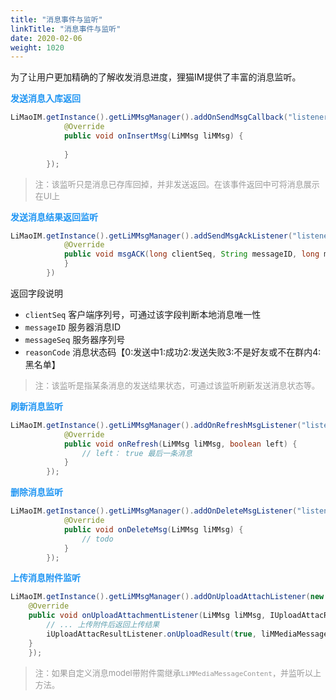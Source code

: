 ```yaml
---
title: "消息事件与监听"
linkTitle: "消息事件与监听"
date: 2020-02-06
weight: 1020
---
```


为了让用户更加精确的了解收发消息进度，狸猫IM提供了丰富的消息监听。

**<font color='#2196F3'>发送消息入库返回</font>**
```java
LiMaoIM.getInstance().getLiMMsgManager().addOnSendMsgCallback("listener_key", new ISendMsgCallBackListener() {
            @Override
            public void onInsertMsg(LiMMsg liMMsg) {
                
            }
        });
```
><font size=2 color='#999'>注：该监听只是消息已存库回掉，并非发送返回。在该事件返回中可将消息展示在UI上</font>

**<font color='#2196F3'>发送消息结果返回监听</font>**
```java
LiMaoIM.getInstance().getLiMMsgManager().addSendMsgAckListener("listener_key", new ISendACK() {
            @Override
            public void msgACK(long clientSeq, String messageID, long messageSeq, byte reasonCode) {
            }
        })
```
返回字段说明
* `clientSeq` 客户端序列号，可通过该字段判断本地消息唯一性
* `messageID` 服务器消息ID
* `messageSeq` 服务器序列号
* `reasonCode` 消息状态码【0:发送中1:成功2:发送失败3:不是好友或不在群内4:黑名单】

><font size=2 color='#999'>注：该监听是指某条消息的发送结果状态，可通过该监听刷新发送消息状态等。</font>

**<font color='#2196F3'>刷新消息监听</font>**
```java
LiMaoIM.getInstance().getLiMMsgManager().addOnRefreshMsgListener("listener_key", new IRefreshMsg() {
            @Override
            public void onRefresh(LiMMsg liMMsg, boolean left) {
                // left： true 最后一条消息
            }
        });
```

**<font color='#2196F3'>删除消息监听</font>**
```java
LiMaoIM.getInstance().getLiMMsgManager().addOnDeleteMsgListener("listener_key", new IDeleteMsgListener() {
            @Override
            public void onDeleteMsg(LiMMsg liMMsg) {
                // todo
            }
        });
```

**<font color='#2196F3'>上传消息附件监听</font>**
```java
LiMaoIM.getInstance().getLiMMsgManager().addOnUploadAttachListener(new IUploadAttachmentListener() {
    @Override
    public void onUploadAttachmentListener(LiMMsg liMMsg, IUploadAttacResultListener iUploadAttacResultListener) {
        // ... 上传附件后返回上传结果
        iUploadAttacResultListener.onUploadResult(true, liMMediaMessageContent);
    }
    });
```

><font size=2 color='#999'>注：如果自定义消息model带附件需继承`LiMMediaMessageContent`，并监听以上方法。</font>




